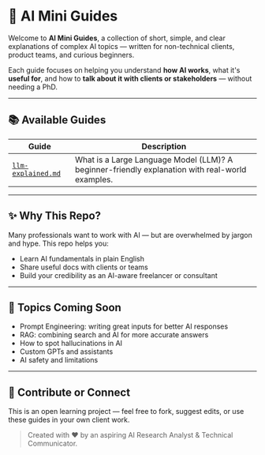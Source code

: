 # 🧠 AI Mini Guides

Welcome to **AI Mini Guides**, a collection of short, simple, and clear explanations of complex AI topics — written for non-technical clients, product teams, and curious beginners.

Each guide focuses on helping you understand **how AI works**, what it's **useful for**, and how to **talk about it with clients or stakeholders** — without needing a PhD.

---

## 📚 Available Guides

| Guide | Description |
|-------|-------------|
| [`llm-explained.md`](llm-explained.md) | What is a Large Language Model (LLM)? A beginner-friendly explanation with real-world examples. |

---

## ✨ Why This Repo?

Many professionals want to work with AI — but are overwhelmed by jargon and hype. This repo helps you:
- Learn AI fundamentals in plain English
- Share useful docs with clients or teams
- Build your credibility as an AI-aware freelancer or consultant

---

## 🧰 Topics Coming Soon

- Prompt Engineering: writing great inputs for better AI responses  
- RAG: combining search and AI for more accurate answers  
- How to spot hallucinations in AI  
- Custom GPTs and assistants  
- AI safety and limitations  

---

## 🤝 Contribute or Connect

This is an open learning project — feel free to fork, suggest edits, or use these guides in your own client work.

> Created with ❤️ by an aspiring AI Research Analyst & Technical Communicator.
